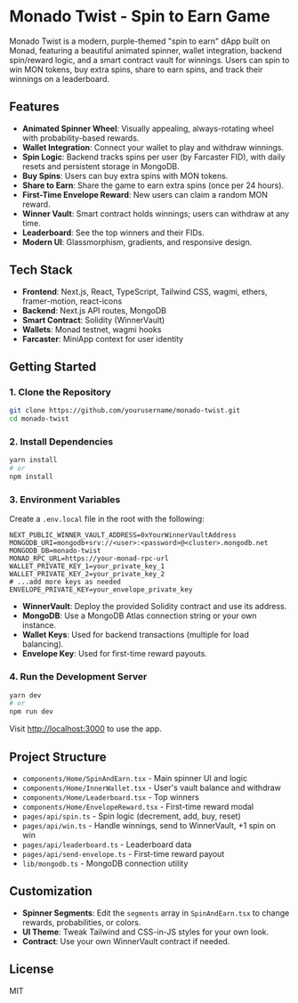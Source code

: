 # Monado Twist - Spin to Earn Game

Monado Twist is a modern, purple-themed "spin to earn" dApp built on Monad, featuring a beautiful animated spinner, wallet integration, backend spin/reward logic, and a smart contract vault for winnings. Users can spin to win MON tokens, buy extra spins, share to earn spins, and track their winnings on a leaderboard.

## Features

- **Animated Spinner Wheel**: Visually appealing, always-rotating wheel with probability-based rewards.
- **Wallet Integration**: Connect your wallet to play and withdraw winnings.
- **Spin Logic**: Backend tracks spins per user (by Farcaster FID), with daily resets and persistent storage in MongoDB.
- **Buy Spins**: Users can buy extra spins with MON tokens.
- **Share to Earn**: Share the game to earn extra spins (once per 24 hours).
- **First-Time Envelope Reward**: New users can claim a random MON reward.
- **Winner Vault**: Smart contract holds winnings; users can withdraw at any time.
- **Leaderboard**: See the top winners and their FIDs.
- **Modern UI**: Glassmorphism, gradients, and responsive design.

## Tech Stack

- **Frontend**: Next.js, React, TypeScript, Tailwind CSS, wagmi, ethers, framer-motion, react-icons
- **Backend**: Next.js API routes, MongoDB
- **Smart Contract**: Solidity (WinnerVault)
- **Wallets**: Monad testnet, wagmi hooks
- **Farcaster**: MiniApp context for user identity

## Getting Started

### 1. Clone the Repository

```bash
git clone https://github.com/yourusername/monado-twist.git
cd monado-twist
```

### 2. Install Dependencies

```bash
yarn install
# or
npm install
```

### 3. Environment Variables

Create a `.env.local` file in the root with the following:

```
NEXT_PUBLIC_WINNER_VAULT_ADDRESS=0xYourWinnerVaultAddress
MONGODB_URI=mongodb+srv://<user>:<password>@<cluster>.mongodb.net
MONGODB_DB=monado-twist
MONAD_RPC_URL=https://your-monad-rpc-url
WALLET_PRIVATE_KEY_1=your_private_key_1
WALLET_PRIVATE_KEY_2=your_private_key_2
# ...add more keys as needed
ENVELOPE_PRIVATE_KEY=your_envelope_private_key
```

- **WinnerVault**: Deploy the provided Solidity contract and use its address.
- **MongoDB**: Use a MongoDB Atlas connection string or your own instance.
- **Wallet Keys**: Used for backend transactions (multiple for load balancing).
- **Envelope Key**: Used for first-time reward payouts.

### 4. Run the Development Server

```bash
yarn dev
# or
npm run dev
```

Visit [http://localhost:3000](http://localhost:3000) to use the app.

## Project Structure

- `components/Home/SpinAndEarn.tsx` - Main spinner UI and logic
- `components/Home/InnerWallet.tsx` - User's vault balance and withdraw
- `components/Home/Leaderboard.tsx` - Top winners
- `components/Home/EnvelopeReward.tsx` - First-time reward modal
- `pages/api/spin.ts` - Spin logic (decrement, add, buy, reset)
- `pages/api/win.ts` - Handle winnings, send to WinnerVault, +1 spin on win
- `pages/api/leaderboard.ts` - Leaderboard data
- `pages/api/send-envelope.ts` - First-time reward payout
- `lib/mongodb.ts` - MongoDB connection utility

## Customization

- **Spinner Segments**: Edit the `segments` array in `SpinAndEarn.tsx` to change rewards, probabilities, or colors.
- **UI Theme**: Tweak Tailwind and CSS-in-JS styles for your own look.
- **Contract**: Use your own WinnerVault contract if needed.


## License

MIT 
